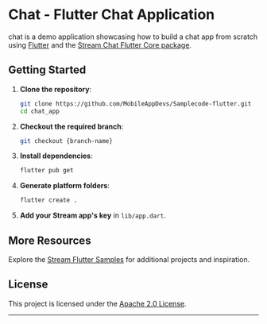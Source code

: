 # Chat - Flutter Chat Application

 

chat is a demo application showcasing how to build a chat app from scratch using [Flutter](https://flutter.dev/) and the [Stream Chat Flutter Core package](https://pub.dev/packages/stream_chat_flutter_core).

## Getting Started

1. **Clone the repository**:
    ```bash
    git clone https://github.com/MobileAppDevs/Samplecode-flutter.git
    cd chat_app
    ```

2. **Checkout the required branch**:
    ```bash
    git checkout {branch-name}
    ```

3. **Install dependencies**:
    ```bash
    flutter pub get
    ```

4. **Generate platform folders**:
    ```bash
    flutter create .
    ```

5. **Add your Stream app's key** in `lib/app.dart`.

 

## More Resources

Explore the [Stream Flutter Samples](https://github.com/GetStream/flutter-samples) for additional projects and inspiration.

## License

This project is licensed under the [Apache 2.0 License](https://opensource.org/licenses/Apache-2.0).

---

